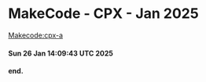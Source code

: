 # MakeCode - CPX - Jan 2025

  [Makecode:cpx-a](https://makecode.com/_im9iR6Up2PwD)

#### Sun 26 Jan 14:09:43 UTC 2025
#### end.

